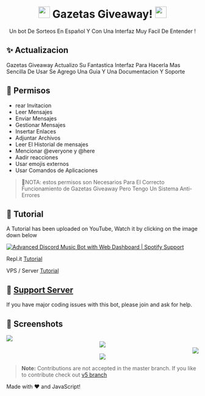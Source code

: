 <h1 align="center"><img src="https://images.vexels.com/media/users/3/143399/isolated/preview/e54324511a9c75fb5aecf93e0a42c1e7-iconos-de-dibujos-animados-de-regalo.png" width="30px"> Gazetas Giveaway! <img src="https://images.vexels.com/media/users/3/143399/isolated/preview/e54324511a9c75fb5aecf93e0a42c1e7-iconos-de-dibujos-animados-de-regalo.png" width="30px"></h1>
<p align="center">Un bot De Sorteos En Español Y Con Una Interfaz Muy Facil De Entender !</p>

## ✨ Actualizacion
Gazetas Giveaway Actualizo Su Fantastica Interfaz Para Hacerla Mas Sencilla De Usar Se Agrego Una Guia Y Una Documentacion Y Soporte

## 🚧 Permisos

-  rear Invitacion
- Leer Mensajes
- Enviar Mensajes
- Gestionar Mensajes
- Insertar Enlaces
- Adjuntar Archivos
- Leer El Historial de mensajes
- Mencionar @everyone y @here
- Aadir reacciones
- Usar emojis externos
- Usar Comandos de Aplicaciones

> 🍂NOTA: estos permisos son Necesarios Para El Correcto Funcionamiento de Gazetas Giveaway Pero Tengo Un Sistema Anti-Errores 

## 📝 Tutorial

A Tutorial has been uploaded on YouTube, Watch it by clicking on the image down below

[![Advanced Discord Music Bot with Web Dashboard | Spotify Support](https://img.youtube.com/vi/p4lP96Tiv9s/maxresdefault.jpg)](https://www.youtube.com/watch?v=p4lP96Tiv9s)

Repl.it [Tutorial](https://github.com/SudhanPlayz/Discord-MusicBot/wiki/Installation-on-Repl-it)

VPS / Server [Tutorial](https://github.com/SudhanPlayz/Discord-MusicBot/wiki/Installation-on-a-Linux-server)

## 📝 [Support Server](https://discord.gg/sbySMS7m3v)

If you have major coding issues with this bot, please join and ask for help.

## 📸 Screenshots

<div align="left"><img src="/assets/Screenshot_1.png"></div><div align="center"><img src="/assets/Screenshot_2.png"></div><div align="right"><img src="/assets/Screenshot_3.png"></div>

<div align="center"><img src="/assets/features.png"></div>


> **Note:** Contributions are not accepted in the master branch. If you like to contribute check out [v5 branch](https://github.com/SudhanPlayz/Discord-MusicBot/tree/v5)

Made with :heart: and JavaScript!
